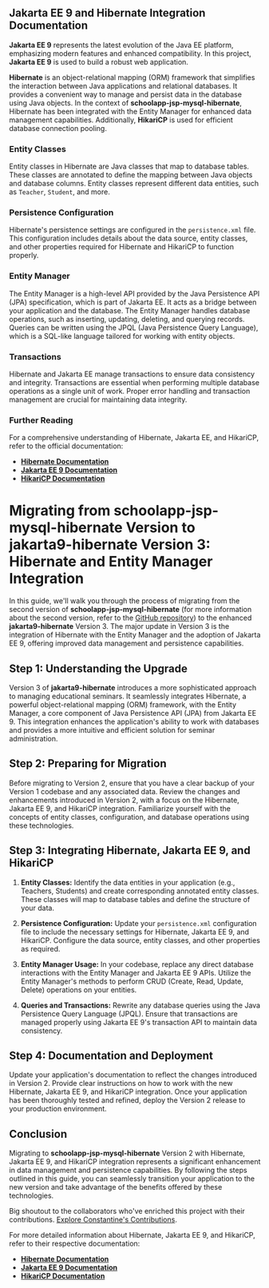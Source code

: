 
## Jakarta EE 9 and Hibernate Integration Documentation

**Jakarta EE 9** represents the latest evolution of the Java EE platform, emphasizing modern features and enhanced compatibility. In this project, **Jakarta EE 9** is used to build a robust web application.

**Hibernate** is an object-relational mapping (ORM) framework that simplifies the interaction between Java applications and relational databases. It provides a convenient way to manage and persist data in the database using Java objects. In the context of **schoolapp-jsp-mysql-hibernate**, Hibernate has been integrated with the Entity Manager for enhanced data management capabilities. Additionally, **HikariCP** is used for efficient database connection pooling.

### Entity Classes

Entity classes in Hibernate are Java classes that map to database tables. These classes are annotated to define the mapping between Java objects and database columns. Entity classes represent different data entities, such as `Teacher`, `Student`, and more.

### Persistence Configuration

Hibernate's persistence settings are configured in the `persistence.xml` file. This configuration includes details about the data source, entity classes, and other properties required for Hibernate and HikariCP to function properly.

### Entity Manager

The Entity Manager is a high-level API provided by the Java Persistence API (JPA) specification, which is part of Jakarta EE. It acts as a bridge between your application and the database. The Entity Manager handles database operations, such as inserting, updating, deleting, and querying records. Queries can be written using the JPQL (Java Persistence Query Language), which is a SQL-like language tailored for working with entity objects.

### Transactions

Hibernate and Jakarta EE manage transactions to ensure data consistency and integrity. Transactions are essential when performing multiple database operations as a single unit of work. Proper error handling and transaction management are crucial for maintaining data integrity.

### Further Reading

For a comprehensive understanding of Hibernate, Jakarta EE, and HikariCP, refer to the official documentation:

- [**Hibernate Documentation**](https://docs.jboss.org/hibernate/orm/current/userguide/html_single/Hibernate_User_Guide.html)
- [**Jakarta EE 9 Documentation**](https://jakarta.ee/specifications/platform/9.0/jakarta-platform-spec-9.0.pdf)
- [**HikariCP Documentation**](https://github.com/brettwooldridge/HikariCP)

# Migrating from schoolapp-jsp-mysql-hibernate Version to jakarta9-hibernate Version 3: Hibernate and Entity Manager Integration

In this guide, we'll walk you through the process of migrating from the second version of **schoolapp-jsp-mysql-hibernate** (for more information about the second version, refer to the [GitHub repository](https://github.com/billmazio/schoolapp-jsp-mysql-hibernate.git)) to the enhanced **jakarta9-hibernate** Version 3. The major update in Version 3 is the integration of Hibernate with the Entity Manager and the adoption of Jakarta EE 9, offering improved data management and persistence capabilities.

## Step 1: Understanding the Upgrade

Version 3 of **jakarta9-hibernate** introduces a more sophisticated approach to managing educational seminars. It seamlessly integrates Hibernate, a powerful object-relational mapping (ORM) framework, with the Entity Manager, a core component of Java Persistence API (JPA) from Jakarta EE 9. This integration enhances the application's ability to work with databases and provides a more intuitive and efficient solution for seminar administration.

## Step 2: Preparing for Migration

Before migrating to Version 2, ensure that you have a clear backup of your Version 1 codebase and any associated data. Review the changes and enhancements introduced in Version 2, with a focus on the Hibernate, Jakarta EE 9, and HikariCP integration. Familiarize yourself with the concepts of entity classes, configuration, and database operations using these technologies.

## Step 3: Integrating Hibernate, Jakarta EE 9, and HikariCP

1. **Entity Classes:** Identify the data entities in your application (e.g., Teachers, Students) and create corresponding annotated entity classes. These classes will map to database tables and define the structure of your data.

2. **Persistence Configuration:** Update your `persistence.xml` configuration file to include the necessary settings for Hibernate, Jakarta EE 9, and HikariCP. Configure the data source, entity classes, and other properties as required.

3. **Entity Manager Usage:** In your codebase, replace any direct database interactions with the Entity Manager and Jakarta EE 9 APIs. Utilize the Entity Manager's methods to perform CRUD (Create, Read, Update, Delete) operations on your entities.

4. **Queries and Transactions:** Rewrite any database queries using the Java Persistence Query Language (JPQL). Ensure that transactions are managed properly using Jakarta EE 9's transaction API to maintain data consistency.

## Step 4: Documentation and Deployment

Update your application's documentation to reflect the changes introduced in Version 2. Provide clear instructions on how to work with the new Hibernate, Jakarta EE 9, and HikariCP integration. Once your application has been thoroughly tested and refined, deploy the Version 2 release to your production environment.

## Conclusion

Migrating to **schoolapp-jsp-mysql-hibernate** Version 2 with Hibernate, Jakarta EE 9, and HikariCP integration represents a significant enhancement in data management and persistence capabilities. By following the steps outlined in this guide, you can seamlessly transition your application to the new version and take advantage of the benefits offered by these technologies.

Big shoutout to the collaborators who've enriched this project with their contributions. [Explore Constantine's Contributions](https://github.com/ConstantineVac).

For more detailed information about Hibernate, Jakarta EE 9, and HikariCP, refer to their respective documentation:

- [**Hibernate Documentation**](https://docs.jboss.org/hibernate/orm/current/userguide/html_single/Hibernate_User_Guide.html)
- [**Jakarta EE 9 Documentation**](https://jakarta.ee/specifications/platform/9.0/jakarta-platform-spec-9.0.pdf)
- [**HikariCP Documentation**](https://github.com/brettwooldridge/HikariCP)
